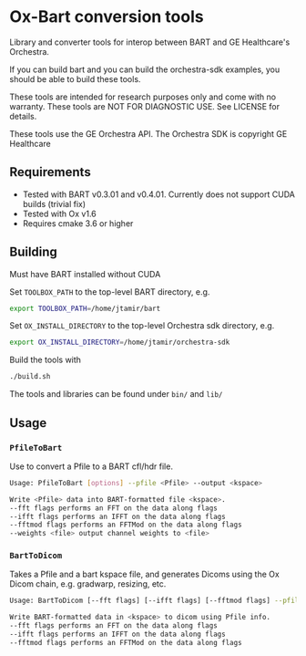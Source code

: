 # Ox-Bart conversion tools
Library and converter tools for interop between BART and GE Healthcare's Orchestra.

If you can build bart and you can build the orchestra-sdk examples, you should be able to build these tools.

These tools are intended for research purposes only and come with no warranty. These tools
are NOT FOR DIAGNOSTIC USE. See LICENSE for details.

These tools use the GE Orchestra API. The Orchestra SDK is copyright GE Healthcare

## Requirements
*  Tested with BART v0.3.01 and v0.4.01. Currently does not support CUDA builds (trivial fix)
*  Tested with Ox v1.6
*  Requires cmake 3.6 or higher

## Building
Must have BART installed without CUDA

Set `TOOLBOX_PATH` to the top-level BART directory, e.g.
```bash
export TOOLBOX_PATH=/home/jtamir/bart
```

Set `OX_INSTALL_DIRECTORY` to the top-level Orchestra sdk directory, e.g.
```bash
export OX_INSTALL_DIRECTORY=/home/jtamir/orchestra-sdk

```
Build the tools with
```bash
./build.sh
```

The tools and libraries can be found under `bin/` and `lib/`

## Usage

### `PfileToBart`
Use to convert a Pfile to a BART cfl/hdr file.
```bash
Usage: PfileToBart [options] --pfile <Pfile> --output <kspace>

Write <Pfile> data into BART-formatted file <kspace>.
--fft flags performs an FFT on the data along flags
--ifft flags performs an IFFT on the data along flags
--fftmod flags performs an FFTMod on the data along flags
--weights <file> output channel weights to <file>
```

### `BartToDicom`
Takes a Pfile and a bart kspace file, and generates Dicoms using the Ox Dicom chain,
e.g. gradwarp, resizing, etc.

```bash
Usage: BartToDicom [--fft flags] [--ifft flags] [--fftmod flags] --pfile <Pfile> --input <kspace>

Write BART-formatted data in <kspace> to dicom using Pfile info.
--fft flags performs an FFT on the data along flags
--ifft flags performs an IFFT on the data along flags
--fftmod flags performs an FFTMod on the data along flags
```
